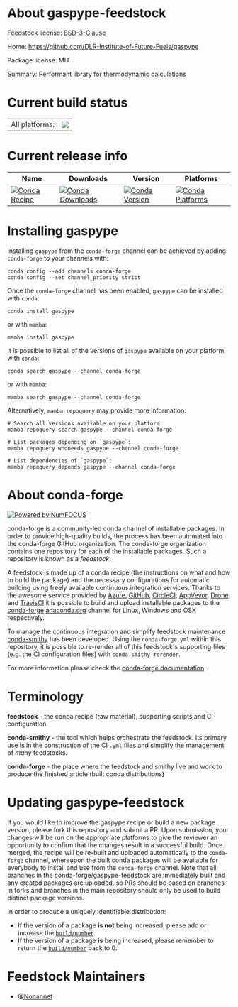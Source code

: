 About gaspype-feedstock
=======================

Feedstock license: [BSD-3-Clause](https://github.com/conda-forge/gaspype-feedstock/blob/main/LICENSE.txt)

Home: https://github.com/DLR-Institute-of-Future-Fuels/gaspype

Package license: MIT

Summary: Performant library for thermodynamic calculations

Current build status
====================


<table><tr><td>All platforms:</td>
    <td>
      <a href="https://dev.azure.com/conda-forge/feedstock-builds/_build/latest?definitionId=25662&branchName=main">
        <img src="https://dev.azure.com/conda-forge/feedstock-builds/_apis/build/status/gaspype-feedstock?branchName=main">
      </a>
    </td>
  </tr>
</table>

Current release info
====================

| Name | Downloads | Version | Platforms |
| --- | --- | --- | --- |
| [![Conda Recipe](https://img.shields.io/badge/recipe-gaspype-green.svg)](https://anaconda.org/conda-forge/gaspype) | [![Conda Downloads](https://img.shields.io/conda/dn/conda-forge/gaspype.svg)](https://anaconda.org/conda-forge/gaspype) | [![Conda Version](https://img.shields.io/conda/vn/conda-forge/gaspype.svg)](https://anaconda.org/conda-forge/gaspype) | [![Conda Platforms](https://img.shields.io/conda/pn/conda-forge/gaspype.svg)](https://anaconda.org/conda-forge/gaspype) |

Installing gaspype
==================

Installing `gaspype` from the `conda-forge` channel can be achieved by adding `conda-forge` to your channels with:

```
conda config --add channels conda-forge
conda config --set channel_priority strict
```

Once the `conda-forge` channel has been enabled, `gaspype` can be installed with `conda`:

```
conda install gaspype
```

or with `mamba`:

```
mamba install gaspype
```

It is possible to list all of the versions of `gaspype` available on your platform with `conda`:

```
conda search gaspype --channel conda-forge
```

or with `mamba`:

```
mamba search gaspype --channel conda-forge
```

Alternatively, `mamba repoquery` may provide more information:

```
# Search all versions available on your platform:
mamba repoquery search gaspype --channel conda-forge

# List packages depending on `gaspype`:
mamba repoquery whoneeds gaspype --channel conda-forge

# List dependencies of `gaspype`:
mamba repoquery depends gaspype --channel conda-forge
```


About conda-forge
=================

[![Powered by
NumFOCUS](https://img.shields.io/badge/powered%20by-NumFOCUS-orange.svg?style=flat&colorA=E1523D&colorB=007D8A)](https://numfocus.org)

conda-forge is a community-led conda channel of installable packages.
In order to provide high-quality builds, the process has been automated into the
conda-forge GitHub organization. The conda-forge organization contains one repository
for each of the installable packages. Such a repository is known as a *feedstock*.

A feedstock is made up of a conda recipe (the instructions on what and how to build
the package) and the necessary configurations for automatic building using freely
available continuous integration services. Thanks to the awesome service provided by
[Azure](https://azure.microsoft.com/en-us/services/devops/), [GitHub](https://github.com/),
[CircleCI](https://circleci.com/), [AppVeyor](https://www.appveyor.com/),
[Drone](https://cloud.drone.io/welcome), and [TravisCI](https://travis-ci.com/)
it is possible to build and upload installable packages to the
[conda-forge](https://anaconda.org/conda-forge) [anaconda.org](https://anaconda.org/)
channel for Linux, Windows and OSX respectively.

To manage the continuous integration and simplify feedstock maintenance
[conda-smithy](https://github.com/conda-forge/conda-smithy) has been developed.
Using the ``conda-forge.yml`` within this repository, it is possible to re-render all of
this feedstock's supporting files (e.g. the CI configuration files) with ``conda smithy rerender``.

For more information please check the [conda-forge documentation](https://conda-forge.org/docs/).

Terminology
===========

**feedstock** - the conda recipe (raw material), supporting scripts and CI configuration.

**conda-smithy** - the tool which helps orchestrate the feedstock.
                   Its primary use is in the construction of the CI ``.yml`` files
                   and simplify the management of *many* feedstocks.

**conda-forge** - the place where the feedstock and smithy live and work to
                  produce the finished article (built conda distributions)


Updating gaspype-feedstock
==========================

If you would like to improve the gaspype recipe or build a new
package version, please fork this repository and submit a PR. Upon submission,
your changes will be run on the appropriate platforms to give the reviewer an
opportunity to confirm that the changes result in a successful build. Once
merged, the recipe will be re-built and uploaded automatically to the
`conda-forge` channel, whereupon the built conda packages will be available for
everybody to install and use from the `conda-forge` channel.
Note that all branches in the conda-forge/gaspype-feedstock are
immediately built and any created packages are uploaded, so PRs should be based
on branches in forks and branches in the main repository should only be used to
build distinct package versions.

In order to produce a uniquely identifiable distribution:
 * If the version of a package **is not** being increased, please add or increase
   the [``build/number``](https://docs.conda.io/projects/conda-build/en/latest/resources/define-metadata.html#build-number-and-string).
 * If the version of a package **is** being increased, please remember to return
   the [``build/number``](https://docs.conda.io/projects/conda-build/en/latest/resources/define-metadata.html#build-number-and-string)
   back to 0.

Feedstock Maintainers
=====================

* [@Nonannet](https://github.com/Nonannet/)

